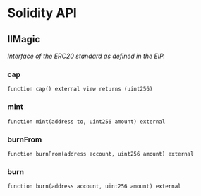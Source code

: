 # Solidity API

## IlMagic

_Interface of the ERC20 standard as defined in the EIP._

### cap

```solidity
function cap() external view returns (uint256)
```

### mint

```solidity
function mint(address to, uint256 amount) external
```

### burnFrom

```solidity
function burnFrom(address account, uint256 amount) external
```

### burn

```solidity
function burn(address account, uint256 amount) external
```

